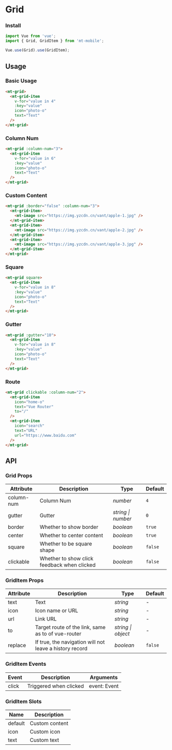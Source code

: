 # Grid

### Install

``` javascript
import Vue from 'vue';
import { Grid, GridItem } from 'mt-mobile';

Vue.use(Grid).use(GridItem);
```

## Usage

### Basic Usage

```html
<mt-grid>
  <mt-grid-item
    v-for="value in 4"
    :key="value"
    icon="photo-o"
    text="Text"
  />
</mt-grid>
```

### Column Num

```html
<mt-grid :column-num="3">
  <mt-grid-item
    v-for="value in 6"
    :key="value"
    icon="photo-o"
    text="Text"
  />
</mt-grid>
```

### Custom Content

```html
<mt-grid :border="false" :column-num="3">
  <mt-grid-item>
    <mt-image src="https://img.yzcdn.cn/vant/apple-1.jpg" />
  </mt-grid-item>
  <mt-grid-item>
    <mt-image src="https://img.yzcdn.cn/vant/apple-2.jpg" />
  </mt-grid-item>
  <mt-grid-item>
    <mt-image src="https://img.yzcdn.cn/vant/apple-3.jpg" />
  </mt-grid-item>
</mt-grid>
```

### Square

```html
<mt-grid square>
  <mt-grid-item
    v-for="value in 8"
    :key="value"
    icon="photo-o"
    text="Text"
  />
</mt-grid>
```

### Gutter

```html
<mt-grid :gutter="10">
  <mt-grid-item
    v-for="value in 8"
    :key="value"
    icon="photo-o"
    text="Text"
  />
</mt-grid>
```

### Route

```html
<mt-grid clickable :column-num="2">
  <mt-grid-item
    icon="home-o"
    text="Vue Router"
    to="/"
  />
  <mt-grid-item
    icon="search"
    text="URL"
    url="https://www.baidu.com"
  />
</mt-grid>
```

## API

### Grid Props

| Attribute | Description | Type | Default |
|------|------|------|------|
| column-num | Column Num | *number* | `4` |
| gutter | Gutter | *string \| number* | `0` |
| border | Whether to show border | *boolean* | `true` |
| center | Whether to center content | *boolean* | `true` |
| square | Whether to be square shape | *boolean* | `false` |
| clickable | Whether to show click feedback when clicked | *boolean* | `false` |

### GridItem Props

| Attribute | Description | Type | Default |
|------|------|------|------|
| text | Text | *string* | - |
| icon | Icon name or URL | *string* | - |
| url | Link URL | *string* | - |
| to | Target route of the link, same as to of vue-router | *string \| object* | - |
| replace | If true, the navigation will not leave a history record | *boolean* | `false` |

### GridItem Events

| Event | Description | Arguments |
|------|------|------|
| click | Triggered when clicked | event: Event |

### GridItem Slots

| Name | Description |
|------|------|
| default | Custom content |
| icon | Custom icon |
| text | Custom text |
